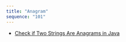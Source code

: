 ```yaml
---
title: "Anagram"
sequence: "101"
---
```


- [Check if Two Strings Are Anagrams in Java](https://www.baeldung.com/java-strings-anagrams)
